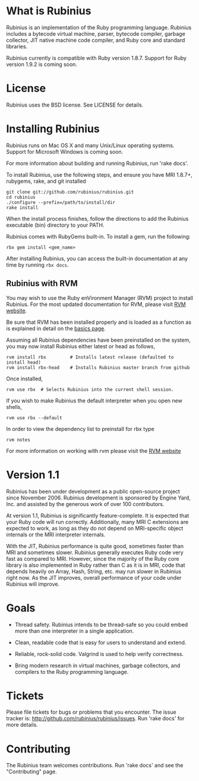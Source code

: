 # What is Rubinius #

Rubinius is an implementation of the Ruby programming language. Rubinius includes a bytecode virtual machine, parser, bytecode compiler, garbage collector, JIT native machine code compiler, and Ruby core and standard libraries.

Rubinius currently is compatible with Ruby version 1.8.7. Support for Ruby version 1.9.2 is coming soon.


# License #

Rubinius uses the BSD license. See LICENSE for details.


# Installing Rubinius #

Rubinius runs on Mac OS X and many Unix/Linux operating systems. Support for Microsoft Windows is coming soon.

For more information about building and running Rubinius, run 'rake docs'.

To install Rubinius, use the following steps, and ensure you have MRI 1.8.7+, rubygems, rake, and git installed

    git clone git://github.com/rubinius/rubinius.git
    cd rubinius
    ./configure --prefix=/path/to/install/dir
    rake install

When the install process finishes, follow the directions to add the Rubinius executable (bin) directory to your PATH.

Rubinius comes with RubyGems built-in. To install a gem, run the following:

    rbx gem install <gem_name>

After installing Rubinius, you can access the built-in documentation at any time by running `rbx docs`.

## Rubinius with RVM ##

You may wish to use the Ruby enVironment Manager (RVM) project to install Rubinius. For the most updated documentation for RVM, please visit [RVM website](https://rvm.beginrescueend.com).

Be sure that RVM has been installed properly and is loaded as a function as is explained in detail on the [basics page](https://rvm.beginrescueend.com/rvm/basics/).

Assuming all Rubinius dependencies have been preinstalled on the system, you may now install Rubinius either latest or head as follows,

    rvm install rbx         # Installs latest release (defaulted to install head)
    rvm install rbx-head    # Installs Rubinius master branch from github

Once installed,

    rvm use rbx  # Selects Rubinius into the current shell session.

If you wish to make Rubinius the default interpreter when you open new shells,

    rvm use rbx --default

In order to view the dependency list to preinstall for rbx type

    rvm notes

For more information on working with rvm please visit the [RVM website](https://rvm.beginrescueend.com/)

# Version 1.1 #

Rubinius has been under development as a public open-source project since November 2006. Rubinius development is sponsored by Engine Yard, Inc. and assisted by the generous work of over 100 contributors.

At version 1.1, Rubinius is significantly feature-complete. It is expected that your Ruby code will run correctly. Additionally, many MRI C extensions are expected to work, as long as they do not depend on MRI-specific object internals or the MRI interpreter internals.

With the JIT, Rubinius performance is quite good, sometimes faster than MRI and sometimes slower. Rubinius generally executes Ruby code very fast as compared to MRI. However, since the majority of the Ruby core library is also implemented in Ruby rather than C as it is in MRI, code that depends heavily on Array, Hash, String, etc. may run slower in Rubinius right now. As the JIT improves, overall performance of your code under Rubinius will improve.


# Goals #

*   Thread safety. Rubinius intends to be thread-safe so you could embed more than one interpreter in a single application.

*   Clean, readable code that is easy for users to understand and extend.

*   Reliable, rock-solid code. Valgrind is used to help verify correctness.

*   Bring modern research in virtual machines, garbage collectors, and compilers to the Ruby programming language.


# Tickets #

Please file tickets for bugs or problems that you encounter. The issue tracker is: http://github.com/rubinius/rubinius/issues. Run 'rake docs' for more details.


# Contributing #

The Rubinius team welcomes contributions. Run 'rake docs' and see the "Contributing" page.
